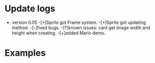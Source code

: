 <h1>Update logs</h1>

- version 0.05
	-[+]Sprite got Frame system.
	-[+]Sprite got updating method.
	-[-]fixed bugs.
	-[?]known issues: cant get image width and height when creating.
	-[+]added Mario demo.

<h1>Examples</h2>

